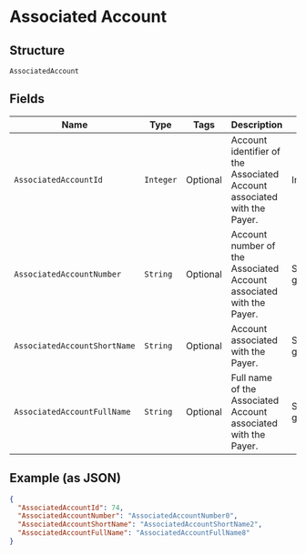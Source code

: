 
# Associated Account

## Structure

`AssociatedAccount`

## Fields

| Name | Type | Tags | Description | Getter | Setter |
|  --- | --- | --- | --- | --- | --- |
| `AssociatedAccountId` | `Integer` | Optional | Account identifier  of the Associated Account associated with the Payer. | Integer getAssociatedAccountId() | setAssociatedAccountId(Integer associatedAccountId) |
| `AssociatedAccountNumber` | `String` | Optional | Account number of the Associated Account associated with the Payer. | String getAssociatedAccountNumber() | setAssociatedAccountNumber(String associatedAccountNumber) |
| `AssociatedAccountShortName` | `String` | Optional | Account associated with the Payer. | String getAssociatedAccountShortName() | setAssociatedAccountShortName(String associatedAccountShortName) |
| `AssociatedAccountFullName` | `String` | Optional | Full name of the Associated Account associated with the Payer. | String getAssociatedAccountFullName() | setAssociatedAccountFullName(String associatedAccountFullName) |

## Example (as JSON)

```json
{
  "AssociatedAccountId": 74,
  "AssociatedAccountNumber": "AssociatedAccountNumber0",
  "AssociatedAccountShortName": "AssociatedAccountShortName2",
  "AssociatedAccountFullName": "AssociatedAccountFullName8"
}
```

